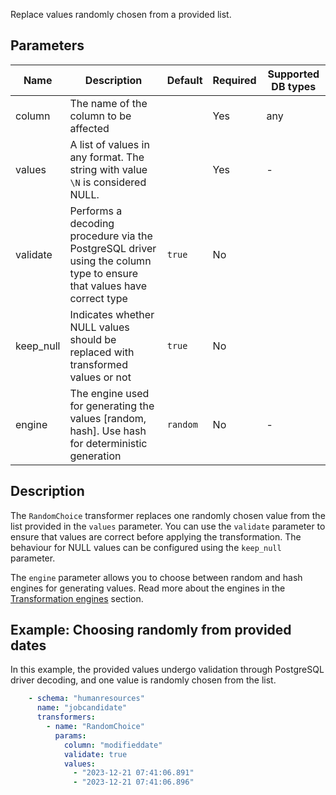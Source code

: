 Replace values randomly chosen from a provided list.

## Parameters

| Name      | Description                                                                                                           | Default  | Required | Supported DB types |
|-----------|-----------------------------------------------------------------------------------------------------------------------|----------|----------|--------------------|
| column    | The name of the column to be affected                                                                                 |          | Yes      | any                |
| values    | A list of values in any format. The string with value `\N` is considered NULL.                                        |          | Yes      | -                  |
| validate  | Performs a decoding procedure via the PostgreSQL driver using the column type to ensure that values have correct type | `true`   | No       |                    |
| keep_null | Indicates whether NULL values should be replaced with transformed values or not                                       | `true`   | No       |                    |
| engine    | The engine used for generating the values [random, hash]. Use hash for deterministic generation                       | `random` | No       | -                  |

## Description

The `RandomChoice` transformer replaces one randomly chosen value from the list provided in the `values` parameter. You
can use the `validate` parameter to ensure that values are correct before applying the transformation. The behaviour for
NULL values can be configured using the `keep_null` parameter.

The `engine` parameter allows you to choose between random and hash engines for generating values. Read more about the
engines in the [Transformation engines](../transformation_engines.md) section.

## Example: Choosing randomly from provided dates

In this example, the provided values undergo validation through PostgreSQL driver decoding, and one value is randomly
chosen from the list.

```yaml title="RandomChoice transformer example"
    - schema: "humanresources"
      name: "jobcandidate"
      transformers:
        - name: "RandomChoice"
          params:
            column: "modifieddate"
            validate: true
            values:
              - "2023-12-21 07:41:06.891"
              - "2023-12-21 07:41:06.896"
```
